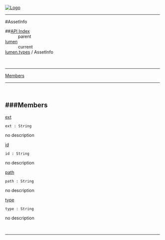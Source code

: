 
[![Logo](../../../images/logo.png)](../../../index.html)

---

#AssetInfo


##[API Index](../../../api/index.html#lumen.types)   
&emsp;&emsp;&emsp;parent    
[lumen](../)     
&emsp;&emsp;&emsp;current    
[lumen.types](./) / AssetInfo

<br/>

---


[Members](#Members)   


---

&nbsp;   

<a class="lift" name="Members" ></a>
###Members   
---
<a class="lift" name="ext" href="#ext">ext</a>



`ext : String`

<span class="small_desc_flat"> no description </span>   

<a class="lift" name="id" href="#id">id</a>



`id : String`

<span class="small_desc_flat"> no description </span>   

<a class="lift" name="path" href="#path">path</a>



`path : String`

<span class="small_desc_flat"> no description </span>   

<a class="lift" name="type" href="#type">type</a>



`type : String`

<span class="small_desc_flat"> no description </span>   



&nbsp;
&nbsp;
&nbsp;

---  


&nbsp;   
&nbsp;   